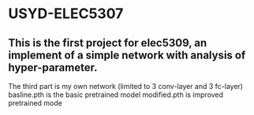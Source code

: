 # USYD-ELEC5307
This is the first project for elec5309, an implement of a simple network with analysis of hyper-parameter.
----------------------------------------------------------------------------------------------------------
The third part is my own network  (limited to 3 conv-layer and 3 fc-layer)
basline.pth is the basic pretrained model
modified.pth is improved pretrained mode
